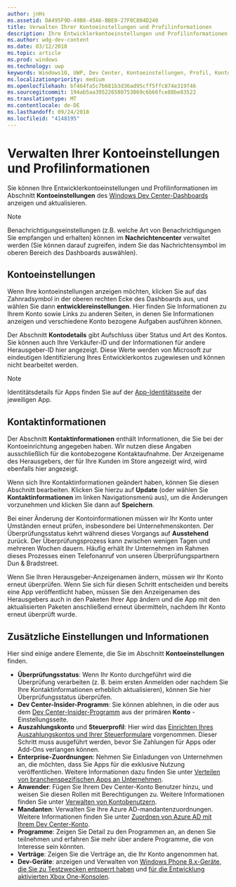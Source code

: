 ```yaml
---
author: jnHs
ms.assetid: DA495F9D-49B8-45A6-BBE0-27F0C804D240
title: Verwalten Ihrer Kontoeinstellungen und Profilinformationen
description: Ihre Entwicklerkontoeinstellungen und Profilinformationen können Sie im Abschnitt Kontoeinstellungen des einheitlichen Windows Dev Center-Dashboards anzeigen und aktualisieren.
ms.author: wdg-dev-content
ms.date: 03/12/2018
ms.topic: article
ms.prod: windows
ms.technology: uwp
keywords: Windows10, UWP, Dev Center, Kontoeinstellungen, Profil, Konto-Profil, Entwicklerkonto, Entwicklerkontoeinstellungen
ms.localizationpriority: medium
ms.openlocfilehash: bf464fa5c7b681b3d36ad95cff5ffc874e319f46
ms.sourcegitcommit: 194ab5aa395226580753869c6b66fce88be83522
ms.translationtype: MT
ms.contentlocale: de-DE
ms.lasthandoff: 09/24/2018
ms.locfileid: "4148195"
---
```

# <a name="manage-account-settings-and-profile-info"></a>Verwalten Ihrer Kontoeinstellungen und Profilinformationen

Sie können Ihre Entwicklerkontoeinstellungen und Profilinformationen im Abschnitt **Kontoeinstellungen** des [Windows Dev Center-Dashboards](using-the-windows-dev-center-dashboard.md) anzeigen und aktualisieren. 

> [!NOTE]
> Benachrichtigungseinstellungen (z.B. welche Art von Benachrichtigungen Sie empfangen und erhalten) können im **Nachrichtencenter** verwaltet werden (Sie können darauf zugreifen, indem Sie das Nachrichtensymbol im oberen Bereich des Dashboards auswählen).

## <a name="account-settings"></a>Kontoeinstellungen

Wenn Ihre kontoeinstellungen anzeigen möchten, klicken Sie auf das Zahnradsymbol in der oberen rechten Ecke des Dashboards aus, und wählen Sie dann **entwicklereinstellungen**. Hier finden Sie Informationen zu Ihrem Konto sowie Links zu anderen Seiten, in denen Sie Informationen anzeigen und verschiedene Konto bezogene Aufgaben ausführen können.

Der Abschnitt **Kontodetails** gibt Aufschluss über Status und Art des Kontos. Sie können auch Ihre Verkäufer-ID und der Informationen für andere Herausgeber-ID hier angezeigt. Diese Werte werden von Microsoft zur eindeutigen Identifizierung Ihres Entwicklerkontos zugewiesen und können nicht bearbeitet werden.

> [!NOTE]
> Identitätsdetails für Apps finden Sie auf der [App-Identitätsseite](view-app-identity-details.md) der jeweiligen App.

## <a name="contact-info"></a>Kontaktinformationen

Der Abschnitt **Kontaktinformationen** enthält Informationen, die Sie bei der Kontoeinrichtung angegeben haben. Wir nutzen diese Angaben ausschließlich für die kontobezogene Kontaktaufnahme. Der Anzeigename des Herausgebers, der für Ihre Kunden im Store angezeigt wird, wird ebenfalls hier angezeigt.

Wenn sich Ihre Kontaktinformationen geändert haben, können Sie diesen Abschnitt bearbeiten. Klicken Sie hierzu auf **Update** (oder wählen Sie **Kontaktinformationen** im linken Navigationsmenü aus), um die Änderungen vorzunehmen und klicken Sie dann auf **Speichern**.

Bei einer Änderung der Kontoinformationen müssen wir Ihr Konto unter Umständen erneut prüfen, insbesondere bei Unternehmenskonten. Der Überprüfungsstatus kehrt während dieses Vorgangs auf **Ausstehend** zurück. Der Überprüfungsprozess kann zwischen wenigen Tagen und mehreren Wochen dauern. Häufig erhält Ihr Unternehmen im Rahmen dieses Prozesses einen Telefonanruf von unseren Überprüfungspartnern Dun & Bradstreet.

Wenn Sie Ihren Herausgeber-Anzeigenamen ändern, müssen wir Ihr Konto erneut überprüfen. Wenn Sie sich für diesen Schritt entscheiden und bereits eine App veröffentlicht haben, müssen Sie den Anzeigenamen des Herausgebers auch in den Paketen Ihrer App ändern und die App mit den aktualisierten Paketen anschließend erneut übermitteln, nachdem Ihr Konto erneut überprüft wurde.


## <a name="additional-settings-and-info"></a>Zusätzliche Einstellungen und Informationen

Hier sind einige andere Elemente, die Sie im Abschnitt **Kontoeinstellungen** finden.

- **Überprüfungsstatus**: Wenn Ihr Konto durchgeführt wird die Überprüfung verarbeiten (z. B. beim ersten Anmelden oder nachdem Sie Ihre Kontaktinformationen erheblich aktualisieren), können Sie hier Überprüfungsstatus überprüfen.
- **Dev Center-Insider-Programm**: Sie können ablehnen, in die oder aus dem [Dev Center-Insider-Programm](dev-center-insider-program.md) aus der primären **Konto** -Einstellungsseite.
- **Auszahlungskonto** und **Steuerprofil**: Hier wird das [Einrichten Ihres Auszahlungskontos und Ihrer Steuerformulare](setting-up-your-payout-account-and-tax-forms.md) vorgenommen. Dieser Schritt muss ausgeführt werden, bevor Sie Zahlungen für Apps oder Add-Ons verlangen können.
- **Enterprise-Zuordnungen**: Nehmen Sie Einladungen von Unternehmen an, die möchten, dass Sie Apps für die exklusive Nutzung veröffentlichen. Weitere Informationen dazu finden Sie unter [Verteilen von branchenspezifischen Apps an Unternehmen](distribute-lob-apps-to-enterprises.md).
- **Anwender**: Fügen Sie Ihrem Dev Center-Konto Benutzer hinzu, und weisen Sie diesen Rollen mit Berechtigungen zu. Weitere Informationen finden Sie unter [Verwalten von Kontobenutzern](manage-account-users.md).
- **Mandanten**: Verwalten Sie Ihre Azure AD-mandantenzuordnungen. Weitere Informationen finden Sie unter [Zuordnen von Azure AD mit Ihrem Dev Center-Konto](associate-azure-ad-with-dev-center.md).
- **Programme**: Zeigen Sie Detail zu den Programmen an, an denen Sie teilnehmen und erfahren Sie mehr über andere Programme, die von Interesse sein könnten.
- **Verträge**: Zeigen Sie die Verträge an, die Ihr Konto angenommen hat.
- **Dev-Geräte**: anzeigen und Verwalten von [Windows Phone 8.x-Geräte, die Sie zu Testzwecken entsperrt haben](http://go.microsoft.com/fwlink/p/?LinkId=533897) und [für die Entwicklung aktivierten Xbox One-Konsolen](../xbox-apps/devkit-activation.md). 



